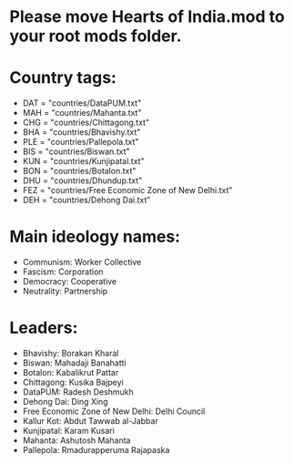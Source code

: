 # Please move Hearts of India.mod to your root mods folder.

# Country tags:
- DAT = "countries/DataPUM.txt"
- MAH = "countries/Mahanta.txt"
- CHG = "countries/Chittagong.txt"
- BHA = "countries/Bhavishy.txt"
- PLE = "countries/Pallepola.txt"
- BIS = "countries/Biswan.txt"
- KUN = "countries/Kunjipatal.txt"
- BON = "countries/Botalon.txt"
- DHU = "countries/Dhundup.txt"
- FEZ = "countries/Free Economic Zone of New Delhi.txt"
- DEH = "countries/Dehong Dai.txt"

# Main ideology names:
- Communism: Worker Collective
- Fascism: Corporation
- Democracy: Cooperative
- Neutrality: Partnership

# Leaders:
- Bhavishy: Borakan Kharal
- Biswan: Mahadaji Banahatti
- Botalon: Kabalikrut Pattar
- Chittagong: Kusika Bajpeyi
- DataPUM: Radesh Deshmukh
- Dehong Dai: Ding Xing
- Free Economic Zone of New Delhi: Delhi Council
- Kallur Kot: Abdut Tawwab al-Jabbar
- Kunjipatal: Karam Kusari
- Mahanta: Ashutosh Mahanta
- Pallepola: Rmadurapperuma Rajapaska